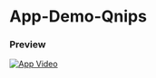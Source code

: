 # App-Demo-Qnips
### Preview

[![App Video](https://i9.ytimg.com/vi/mjAd5yidhU8/mqdefault.jpg?sqp=CLyd2aEG-oaymwEoCMACELQB8quKqQMcGADwAQH4AYIFgAKACooCDAgAEAEYfyBDKBMwDw==&rs=AOn4CLBdWRzEpOpiYXtRyWOtAZ7DT0e0Zg)](https://youtu.be/mjAd5yidhU8)
